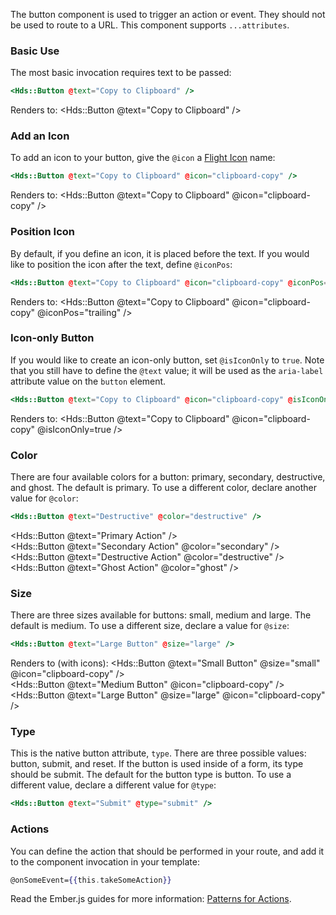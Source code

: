 The button component is used to trigger an action or event. They should not be used to route to a URL. This component supports `...attributes`.

### Basic Use

The most basic invocation requires text to be passed:

```hbs
<Hds::Button @text="Copy to Clipboard" />
```

Renders to:
<Hds::Button @text="Copy to Clipboard" />

### Add an Icon

To add an icon to your button, give the `@icon` a [Flight Icon](https://flight-hashicorp.vercel.app/) name:

```hbs
<Hds::Button @text="Copy to Clipboard" @icon="clipboard-copy" />
```

Renders to:
<Hds::Button @text="Copy to Clipboard" @icon="clipboard-copy" />

### Position Icon

By default, if you define an icon, it is placed before the text. If you would like to position the icon after the text, define `@iconPos`:

```hbs
<Hds::Button @text="Copy to Clipboard" @icon="clipboard-copy" @iconPos="trailing" />
```

Renders to:
<Hds::Button @text="Copy to Clipboard" @icon="clipboard-copy" @iconPos="trailing" />

### Icon-only Button

If you would like to create an icon-only button, set `@isIconOnly` to `true`. Note that you still have to define the `@text` value; it will be used as the `aria-label` attribute value on the `button` element.

```hbs
<Hds::Button @text="Copy to Clipboard" @icon="clipboard-copy" @isIconOnly=true />
```

Renders to:
<Hds::Button @text="Copy to Clipboard" @icon="clipboard-copy" @isIconOnly=true />

### Color

There are four available colors for a button: primary, secondary, destructive, and ghost. The default is primary. To use a different color, declare another value for `@color`:

```hbs
<Hds::Button @text="Destructive" @color="destructive" />
```

<Hds::Button @text="Primary Action" />
<br/>
<Hds::Button @text="Secondary Action" @color="secondary" />
<br/>
<Hds::Button @text="Destructive Action" @color="destructive" />
<br/>
<Hds::Button @text="Ghost Action" @color="ghost" />

### Size

There are three sizes available for buttons: small, medium and large. The default is medium. To use a different size, declare a value for `@size`:

```hbs
<Hds::Button @text="Large Button" @size="large" />
```

Renders to (with icons):
<Hds::Button @text="Small Button" @size="small" @icon="clipboard-copy" />
<br/>
<Hds::Button @text="Medium Button" @icon="clipboard-copy" />
<br/>
<Hds::Button @text="Large Button" @size="large" @icon="clipboard-copy" />

### Type

This is the native button attribute, `type`. There are three possible values: button, submit, and reset. If the button is used inside of a form, its type should be submit. The default for the button type is button. To use a different value, declare a different value for `@type`:

```hbs
<Hds::Button @text="Submit" @type="submit" />
```

### Actions

<!-- TODO add more explicit content here to make it as easy as possible -->

You can define the action that should be performed in your route, and add it to the component invocation in your template:

```hbs
@onSomeEvent={{this.takeSomeAction}}
```

Read the Ember.js guides for more information: [Patterns for Actions](https://guides.emberjs.com/release/in-depth-topics/patterns-for-actions/).
